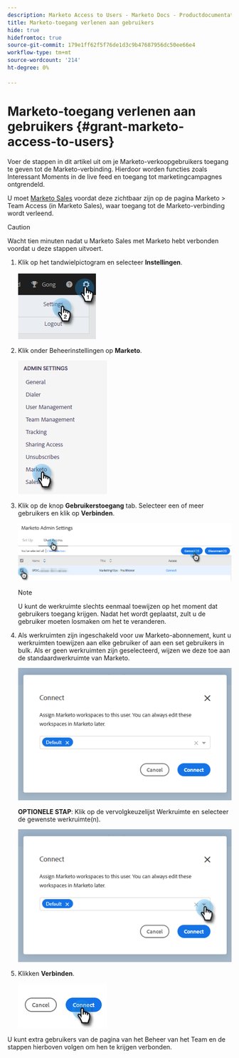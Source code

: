 ```yaml
---
description: Marketo Access to Users - Marketo Docs - Productdocumentatie
title: Marketo-toegang verlenen aan gebruikers
hide: true
hidefromtoc: true
source-git-commit: 179e1ff62f5f76de1d3c9b47687956dc50ee66e4
workflow-type: tm+mt
source-wordcount: '214'
ht-degree: 0%

---
```


# Marketo-toegang verlenen aan gebruikers {#grant-marketo-access-to-users}

Voer de stappen in dit artikel uit om je Marketo-verkoopgebruikers toegang te geven tot de Marketo-verbinding. Hierdoor worden functies zoals Interessant Moments in de live feed en toegang tot marketingcampagnes ontgrendeld.

U moet [Marketo Sales](/help/marketo/product-docs/marketo-sales-insight/actions/admin/invite-users-and-admins.md#invite-users) voordat deze zichtbaar zijn op de pagina Marketo > Team Access (in Marketo Sales), waar toegang tot de Marketo-verbinding wordt verleend.

>[!CAUTION]
>
>Wacht tien minuten nadat u Marketo Sales met Marketo hebt verbonden voordat u deze stappen uitvoert.

1. Klik op het tandwielpictogram en selecteer **Instellingen**.

   ![](assets/grant-marketo-access-to-users-1.png)

1. Klik onder Beheerinstellingen op **Marketo**.

   ![](assets/grant-marketo-access-to-users-2.png)

1. Klik op de knop **Gebruikerstoegang** tab. Selecteer een of meer gebruikers en klik op **Verbinden**.

   ![](assets/grant-marketo-access-to-users-3.png)

   >[!NOTE]
   >
   >U kunt de werkruimte slechts eenmaal toewijzen op het moment dat gebruikers toegang krijgen. Nadat het wordt geplaatst, zult u de gebruiker moeten losmaken om het te veranderen.

1. Als werkruimten zijn ingeschakeld voor uw Marketo-abonnement, kunt u werkruimten toewijzen aan elke gebruiker of aan een set gebruikers in bulk. Als er geen werkruimten zijn geselecteerd, wijzen we deze toe aan de standaardwerkruimte van Marketo.

   ![](assets/grant-marketo-access-to-users-4.png)

   **OPTIONELE STAP**: Klik op de vervolgkeuzelijst Werkruimte en selecteer de gewenste werkruimte(n).

   ![](assets/grant-marketo-access-to-users-5.png)

1. Klikken **Verbinden**.

   ![](assets/grant-marketo-access-to-users-6.png)

U kunt extra gebruikers van de pagina van het Beheer van het Team en de stappen hierboven volgen om hen te krijgen verbonden.
